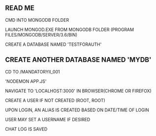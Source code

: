 READ ME
------------
CMD INTO MONGODB FOLDER

LAUNCH MONGOD.EXE FROM MONGODB FOLDER (PROGRAM FILES/MONGODB/SERVER/3.6/BIN)

CREATE A  DATABASE NAMED 'TESTFORAUTH'

CREATE ANOTHER DATABASE NAMED 'MYDB'
------------


CD TO /MANDATORYII_001

'NODEMON APP.JS'

NAVIGATE TO 'LOCALHOST:3000' IN BROWSER(CHROME OR FIREFOX)

CREATE A USER IF NOT CREATED (ROOT, ROOT)

UPON LOGIN, AN ALIAS IS CREATED BASED ON DATE/TIME OF LOGIN

USER MAY SET A USERNAME IF DESIRED

CHAT LOG IS SAVED

